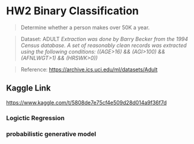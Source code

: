 # HW2 Binary Classification
> Determine whether a person makes over 50K a year.

> Dataset:  ADULT *Extraction was done by Barry Becker from the 1994 Census database. A set of reasonably clean records was extracted using the following conditions: ((AGE>16) && (AGI>100) && (AFNLWGT>1) && (HRSWK>0))*

> Reference: <https://archive.ics.uci.edu/ml/datasets/Adult>

## Kaggle Link
<https://www.kaggle.com/t/5808de7e75cf4e509d28d014a9f36f7d>

### Logictic Regression

### probabilistic generative model







